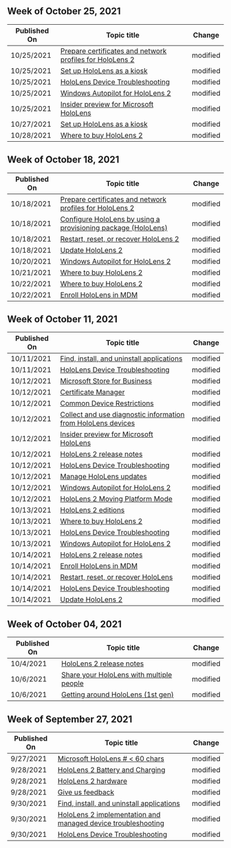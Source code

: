 <!-- This file is generated automatically each week. Changes made to this file will be overwritten.-->



## Week of October 25, 2021


| Published On |Topic title | Change |
|------|------------|--------|
| 10/25/2021 | [Prepare certificates and network profiles for HoloLens 2](/hololens/hololens-certificates-network) | modified |
| 10/25/2021 | [Set up HoloLens as a kiosk](/hololens/hololens-kiosk) | modified |
| 10/25/2021 | [HoloLens Device Troubleshooting](/hololens/hololens-troubleshooting) | modified |
| 10/25/2021 | [Windows Autopilot for HoloLens 2](/hololens/hololens2-autopilot) | modified |
| 10/25/2021 | [Insider preview for Microsoft HoloLens](/hololens/hololens-insider) | modified |
| 10/27/2021 | [Set up HoloLens as a kiosk](/hololens/hololens-kiosk) | modified |
| 10/28/2021 | [Where to buy HoloLens 2](/hololens/hololens2-purchase) | modified |


## Week of October 18, 2021


| Published On |Topic title | Change |
|------|------------|--------|
| 10/18/2021 | [Prepare certificates and network profiles for HoloLens 2](/hololens/hololens-certificates-network) | modified |
| 10/18/2021 | [Configure HoloLens by using a provisioning package (HoloLens)](/hololens/hololens-provisioning) | modified |
| 10/18/2021 | [Restart, reset, or recover HoloLens 2](/hololens/hololens-recovery) | modified |
| 10/18/2021 | [Update HoloLens 2](/hololens/hololens-update-hololens) | modified |
| 10/20/2021 | [Windows Autopilot for HoloLens 2](/hololens/hololens2-autopilot) | modified |
| 10/21/2021 | [Where to buy HoloLens 2](/hololens/hololens2-purchase) | modified |
| 10/22/2021 | [Where to buy HoloLens 2](/hololens/hololens2-purchase) | modified |
| 10/22/2021 | [Enroll HoloLens in MDM](/hololens/hololens-enroll-mdm) | modified |


## Week of October 11, 2021


| Published On |Topic title | Change |
|------|------------|--------|
| 10/11/2021 | [Find, install, and uninstall applications](/hololens/holographic-store-apps) | modified |
| 10/11/2021 | [HoloLens Device Troubleshooting](/hololens/hololens-troubleshooting) | modified |
| 10/12/2021 | [Microsoft Store for Business](/hololens/app-deploy-store-business) | modified |
| 10/12/2021 | [Certificate Manager](/hololens/certificate-manager) | modified |
| 10/12/2021 | [Common Device Restrictions](/hololens/hololens-common-device-restrictions) | modified |
| 10/12/2021 | [Collect and use diagnostic information from HoloLens devices](/hololens/hololens-diagnostic-logs) | modified |
| 10/12/2021 | [Insider preview for Microsoft HoloLens](/hololens/hololens-insider) | modified |
| 10/12/2021 | [HoloLens 2 release notes](/hololens/hololens-release-notes) | modified |
| 10/12/2021 | [HoloLens Device Troubleshooting](/hololens/hololens-troubleshooting) | modified |
| 10/12/2021 | [Manage HoloLens updates](/hololens/hololens-updates) | modified |
| 10/12/2021 | [Windows Autopilot for HoloLens 2](/hololens/hololens2-autopilot) | modified |
| 10/12/2021 | [HoloLens 2 Moving Platform Mode](/hololens/hololens2-moving-platform) | modified |
| 10/13/2021 | [HoloLens 2 editions](/hololens/hololens2-options) | modified |
| 10/13/2021 | [Where to buy HoloLens 2](/hololens/hololens2-purchase) | modified |
| 10/13/2021 | [HoloLens Device Troubleshooting](/hololens/hololens-troubleshooting) | modified |
| 10/13/2021 | [Windows Autopilot for HoloLens 2](/hololens/hololens2-autopilot) | modified |
| 10/14/2021 | [HoloLens 2 release notes](/hololens/hololens-release-notes) | modified |
| 10/14/2021 | [Enroll HoloLens in MDM](/hololens/hololens-enroll-mdm) | modified |
| 10/14/2021 | [Restart, reset, or recover HoloLens](/hololens/hololens-recovery) | modified |
| 10/14/2021 | [HoloLens Device Troubleshooting](/hololens/hololens-troubleshooting) | modified |
| 10/14/2021 | [Update HoloLens 2](/hololens/hololens-update-hololens) | modified |


## Week of October 04, 2021


| Published On |Topic title | Change |
|------|------------|--------|
| 10/4/2021 | [HoloLens 2 release notes](/hololens/hololens-release-notes) | modified |
| 10/6/2021 | [Share your HoloLens with multiple people](/hololens/hololens-multiple-users) | modified |
| 10/6/2021 | [Getting around HoloLens (1st gen)](/hololens/hololens1-basic-usage) | modified |


## Week of September 27, 2021


| Published On |Topic title | Change |
|------|------------|--------|
| 9/27/2021 | [Microsoft HoloLens # < 60 chars](/hololens/index) | modified |
| 9/28/2021 | [HoloLens 2 Battery and Charging](/hololens/hololens2-charging) | modified |
| 9/28/2021 | [HoloLens 2 hardware](/hololens/hololens2-hardware) | modified |
| 9/28/2021 | [Give us feedback](/hololens/hololens-feedback) | modified |
| 9/30/2021 | [Find, install, and uninstall applications](/hololens/holographic-store-apps) | modified |
| 9/30/2021 | [HoloLens 2 implementation and managed device troubleshooting](/hololens/hololens2-enterprise-troubleshooting) | modified |
| 9/30/2021 | [HoloLens Device Troubleshooting](/hololens/hololens-troubleshooting) | modified |
